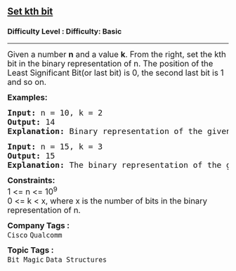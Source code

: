<h2><a href="https://www.geeksforgeeks.org/problems/set-kth-bit3724/1">Set kth bit</a></h2><h3>Difficulty Level : Difficulty: Basic</h3><hr><div class="problems_problem_content__Xm_eO"><p><span style="font-size: 18px;">Given a number <strong>n</strong> and a value <strong>k</strong>. From the right, set the kth bit in the binary representation of n. The position of the Least Significant Bit(or last bit) is 0, the second last bit is 1 and so on.&nbsp;</span></p>
<p><strong><span style="font-size: 18px;">Examples:</span></strong></p>
<pre><span style="font-size: 18px;"><strong>Input: </strong>n = 10, k = 2</span>
<span style="font-size: 18px;"><strong>Output: </strong>14</span>
<span style="font-size: 18px;"><strong>Explanation: </strong>Binary representation of the given number 10 is: 1 0 1 0, number of bits in the binary reprsentation is 4. Thus 2nd bit from right is 0. The number after changing this bit to 1 is: 14(1 1 1 0).</span>
</pre>
<pre><span style="font-size: 18px;"><strong>Input: </strong>n = 15, k = 3</span>
<span style="font-size: 18px;"><strong>Output: </strong>15</span>
<span style="font-size: 18px;"><strong>Explanation: </strong>The binary representation of the given number 15 is: 1 1 1 1, number of bits in the binary representation is 4. Thus 3rd bit from the right is 1. The number after changing this bit to 1 is 15(1 1 1 1).</span>
</pre>
<p><span style="font-size: 18px;"><strong>Constraints:</strong><br>1 &lt;= n &lt;= 10<sup>9</sup></span><br><span style="font-size: 18px;">0 &lt;= k &lt; x, where x is the number of bits in the binary representation of n.</span></p></div><p><span style=font-size:18px><strong>Company Tags : </strong><br><code>Cisco</code>&nbsp;<code>Qualcomm</code>&nbsp;<br><p><span style=font-size:18px><strong>Topic Tags : </strong><br><code>Bit Magic</code>&nbsp;<code>Data Structures</code>&nbsp;